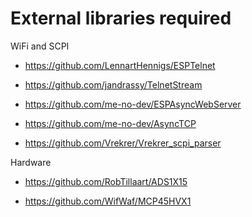 # External libraries required

WiFi and SCPI

* https://github.com/LennartHennigs/ESPTelnet 

* https://github.com/jandrassy/TelnetStream

* https://github.com/me-no-dev/ESPAsyncWebServer

* https://github.com/me-no-dev/AsyncTCP

* https://github.com/Vrekrer/Vrekrer_scpi_parser


Hardware
* https://github.com/RobTillaart/ADS1X15

* https://github.com/WifWaf/MCP45HVX1
